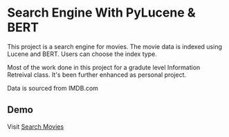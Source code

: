 # Search Engine With PyLucene & BERT

This project is a search engine for movies. The movie data is indexed using Lucene and BERT. Users can choose the index type.

Most of the work done in this project for a gradute level Information Retreival class. It's been further enhanced as personal project. 


Data is sourced from IMDB.com

## Demo

Visit <a href="https://searchengine.avi-portfolio.net" target="_blank">Search Movies</a>
